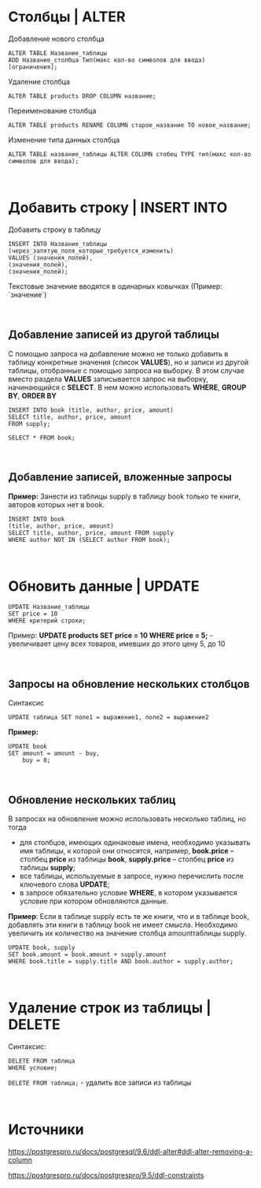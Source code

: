 # Столбцы | ALTER
Добавление нового столбца
```
ALTER TABLE Название_таблицы
ADD Название_столбца Тип(макс кол-во символов для ввода) [ограничения];
```
Удаление столбца
```
ALTER TABLE products DROP COLUMN название;
```
Переименование столбца
```
ALTER TABLE products RENAME COLUMN старое_название TO новое_название;
```
Изменение типа данных столбца
```
ALTER TABLE название_таблицы ALTER COLUMN стобец TYPE тип(макс кол-во символов для ввода);
```


<br>

# Добавить строку | INSERT INTO
Добавить строку в таблицу 
```
INSERT INTO Название_таблицы
(через_запятую_поля_которые_требуется_изменить)
VALUES (значения_полей),
(значения_полей),
(значения_полей);
```
Текстовые значение вводятся в одинарных ковычках (Пример: \`значение\`)

<br>

## Добавление записей из другой таблицы

С помощью запроса на добавление можно не только добавить в таблицу конкретные значения (список **VALUES**), но и записи из другой таблицы, отобранные с помощью запроса на выборку.  В этом случае вместо раздела **VALUES** записывается запрос на выборку, начинающийся с **SELECT**.  В нем можно использовать **WHERE**, **GROUP** **BY**, **ORDER BY**
```
INSERT INTO book (title, author, price, amount) 
SELECT title, author, price, amount 
FROM supply;

SELECT * FROM book;
```

<br>

## Добавление записей, вложенные запросы
**Пример:** Занести из таблицы supply в таблицу book только те книги, авторов которых нет в  book.

```
INSERT INTO book
(title, author, price, amount)
SELECT title, author, price, amount FROM supply
WHERE author NOT IN (SELECT author FROM book);
```







<br>

# Обновить данные | UPDATE
```
UPDATE Название_таблицы
SET price = 10
WHERE критерий строки;
```
Пример: **UPDATE products SET price = 10 WHERE price = 5;** -  увеличивает цену всех товаров, имевших до этого цену 5, до 10

<br>

## Запросы на обновление нескольких столбцов
Синтаксис
```
UPDATE таблица SET поле1 = выражение1, поле2 = выражение2
```
**Пример:** 
```
UPDATE book 
SET amount = amount - buy,
    buy = 0;
```

<br>

## Обновление нескольких таблиц
В запросах на обновление можно использовать несколько таблиц, но тогда

- для столбцов, имеющих одинаковые имена, необходимо указывать имя таблицы, к которой они относятся, например, **book.price** – столбец **price** из таблицы **book**, **supply.price** – столбец **price** из таблицы **supply**;
- все таблицы, используемые в запросе, нужно перечислить после ключевого слова **UPDATE**;
- в запросе обязательно условие **WHERE**, в котором указывается условие при котором обновляются данные.

**Пример**: Если в таблице supply  есть те же книги, что и в таблице book, добавлять эти книги в таблицу book не имеет смысла. Необходимо увеличить их количество на значение столбца amountтаблицы supply.
```
UPDATE book, supply 
SET book.amount = book.amount + supply.amount
WHERE book.title = supply.title AND book.author = supply.author;
```
<br>

# Удаление строк из таблицы | DELETE
Синтаксис:
```
DELETE FROM таблица
WHERE условие;
```
`DELETE FROM таблица;` - удалить все записи из таблицы









<br>

# Источники


https://postgrespro.ru/docs/postgresql/9.6/ddl-alter#ddl-alter-removing-a-column

https://postgrespro.ru/docs/postgrespro/9.5/ddl-constraints
